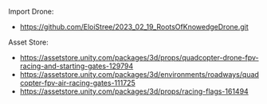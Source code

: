 Import Drone: 
- https://github.com/EloiStree/2023_02_19_RootsOfKnowedgeDrone.git


Asset Store: 
- https://assetstore.unity.com/packages/3d/props/quadcopter-drone-fpv-racing-and-starting-gates-129794
- https://assetstore.unity.com/packages/3d/environments/roadways/quadcopter-fpv-air-racing-gates-111725
- https://assetstore.unity.com/packages/3d/props/racing-flags-161494
